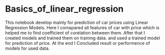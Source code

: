 # Basics_of_linear_regression
This notebook develop mainly for prediction of car prices using Linear Regression Models. 
Here I comapared all features of car with price which is helped me to find coefficient of corelation between them.
After that I created models and trained them on training data.
and used a trained model for prediction of price.
At the end I Concluded result or performence of models for used data.
